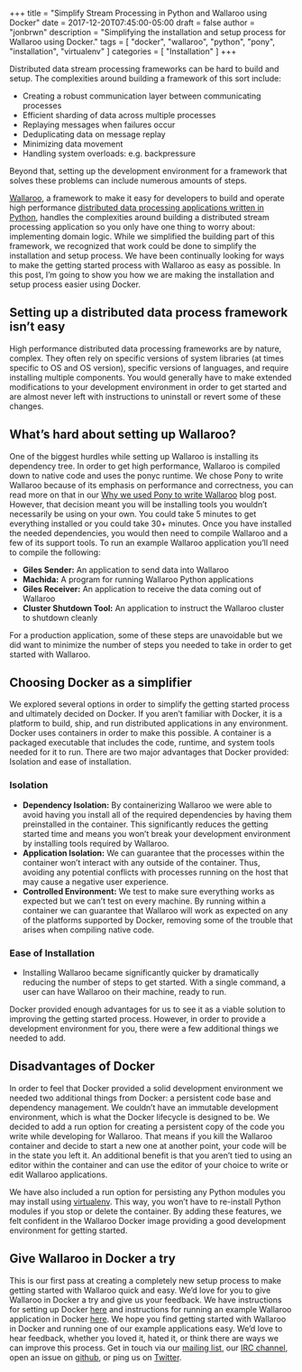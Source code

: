 +++
title = "Simplify Stream Processing in Python and Wallaroo using Docker"
date = 2017-12-20T07:45:00-05:00
draft = false
author = "jonbrwn"
description = "Simplifying the installation and setup process for Wallaroo using Docker."
tags = [
    "docker",
    "wallaroo",
    "python",
    "pony",
    "installation",
    "virtualenv"
]
categories = [
    "Installation"
]
+++

Distributed data stream processing frameworks can be hard to build and setup. The complexities around building a framework of this sort include:

- Creating a robust communication layer between communicating processes
- Efficient sharding of data across multiple processes
- Replaying messages when failures occur
- Deduplicating data on message replay
- Minimizing data movement
- Handling system overloads: e.g. backpressure

Beyond that, setting up the development environment for a framework that solves these problems can include numerous amounts of steps.

[Wallaroo](https://github.com/WallarooLabs/wallaroo), a framework to make it easy for developers to build and operate high performance [distributed data processing applications written in Python](https://blog.wallaroolabs.com/2017/10/go-python-go-stream-processing-for-python/), handles the complexities around building a distributed stream processing application so you only have one thing to worry about: implementing domain logic. While we simplified the building part of this framework, we recognized that work could be done to simplify the installation and setup process. We have been continually looking for ways to make the getting started process with Wallaroo as easy as possible. In this post, I’m going to show you how we are making the installation and setup process easier using Docker.

## Setting up a distributed data process framework isn’t easy

High performance distributed data processing frameworks are by nature, complex. They often rely on specific versions of system libraries (at times specific to OS and OS version), specific versions of languages, and require installing multiple components. You would generally have to make extended modifications to your development environment in order to get started and are almost never left with instructions to uninstall or revert some of these changes.

## What’s hard about setting up Wallaroo?

One of the biggest hurdles while setting up Wallaroo is installing its dependency tree. In order to get high performance, Wallaroo is compiled down to native code and uses the ponyc runtime. We chose Pony to write Wallaroo because of its emphasis on performance and correctness, you can read more on that in our [Why we used Pony to write Wallaroo](/2017/10/why-we-used-pony-to-write-wallaroo/) blog post. However, that decision meant you will be installing tools you wouldn’t necessarily be using on your own. You could take 5 minutes to get everything installed or you could take 30+ minutes. Once you have installed the needed dependencies, you would then need to compile Wallaroo and a few of its support tools. To run an example Wallaroo application you’ll need to compile the following:

- **Giles Sender:** An application to send data into Wallaroo
- **Machida:** A program for running Wallaroo Python applications
- **Giles Receiver:** An application to receive the data coming out of Wallaroo
- **Cluster Shutdown Tool:** An application to instruct the Wallaroo cluster to shutdown cleanly

For a production application, some of these steps are unavoidable but we did want to minimize the number of steps you needed to take in order to get started with Wallaroo.

## Choosing Docker as a simplifier

We explored several options in order to simplify the getting started process and ultimately decided on Docker. If you aren’t familiar with Docker, it is a platform to build, ship, and run distributed applications in any environment. Docker uses containers in order to make this possible. A container is a packaged executable that includes the code, runtime, and system tools needed for it to run. There are two major advantages that Docker provided: Isolation and ease of installation.

### Isolation

- **Dependency Isolation:** By containerizing Wallaroo we were able to avoid having you install all of the required dependencies by having them preinstalled in the container. This significantly reduces the getting started time and means you won’t break your development environment by installing tools required by Wallaroo.
- **Application Isolation:** We can guarantee that the processes within the container won’t interact with any outside of the container. Thus, avoiding any potential conflicts with processes running on the host that may cause a negative user experience.
- **Controlled Environment:** We test to make sure everything works as expected but we can’t test on every machine. By running within a container we can guarantee that Wallaroo will work as expected on any of the platforms supported by Docker, removing some of the trouble that arises when compiling native code.

### Ease of Installation

- Installing Wallaroo became significantly quicker by dramatically reducing the number of steps to get started. With a single command, a user can have Wallaroo on their machine, ready to run.

Docker provided enough advantages for us to see it as a viable solution to improving the getting started process. However, in order to provide a development environment for you, there were a few additional things we needed to add.

## Disadvantages of Docker

In order to feel that Docker provided a solid development environment we needed two additional things from Docker: a persistent code base and dependency management. We couldn’t have an immutable development environment, which is what the Docker lifecycle is designed to be. We decided to add a run option for creating a persistent copy of the code you write while developing for Wallaroo. That means if you kill the Wallaroo container and decide to start a new one at another point, your code will be in the state you left it. An additional benefit is that you aren’t tied to using an editor within the container and can use the editor of your choice to write or edit Wallaroo applications.

We have also included a run option for persisting any Python modules you may install using [virtualenv](https://virtualenv.pypa.io/en/stable/). This way, you won’t have to re-install Python modules if you stop or delete the container. By adding these features, we felt confident in the Wallaroo Docker image providing a good development environment for getting started.

## Give Wallaroo in Docker a try

This is our first pass at creating a completely new setup process to make getting started with Wallaroo quick and easy. We’d love for you to give Wallaroo in Docker a try and give us your feedback. We have instructions for setting up Docker [here](https://docs.wallaroolabs.com/book/getting-started/docker-setup.html) and instructions for running an example Wallaroo application in Docker [here](https://docs.wallaroolabs.com/book/getting-started/run-a-wallaroo-application-docker.html).
We hope you find getting started with Wallaroo in Docker and running one of our example applications easy. We’d love to hear feedback, whether you loved it, hated it, or think there are ways we can improve this process. Get in touch via our [mailing list](https://groups.io/g/wallaroo), our [IRC channel](https://webchat.freenode.net/?channels=#wallaroo), open an issue on [github](https://github.com/WallarooLabs/wallaroo/), or ping us on [Twitter](https://twitter.com/wallaroolabs).
